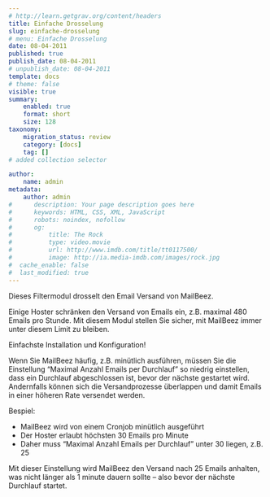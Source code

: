 ```yaml
---
# http://learn.getgrav.org/content/headers
title: Einfache Drosselung
slug: einfache-drosselung
# menu: Einfache Drosselung
date: 08-04-2011
published: true
publish_date: 08-04-2011
# unpublish_date: 08-04-2011
template: docs
# theme: false
visible: true
summary:
    enabled: true
    format: short
    size: 128
taxonomy:
    migration_status: review
    category: [docs]
    tag: []
# added collection selector

author:
    name: admin
metadata:
    author: admin
#      description: Your page description goes here
#      keywords: HTML, CSS, XML, JavaScript
#      robots: noindex, nofollow
#      og:
#          title: The Rock
#          type: video.movie
#          url: http://www.imdb.com/title/tt0117500/
#          image: http://ia.media-imdb.com/images/rock.jpg
#  cache_enable: false
#  last_modified: true
---
```


Dieses Filtermodul drosselt den Email Versand von MailBeez.

Einige Hoster schränken den Versand von Emails ein, z.B. maximal 480 Emails pro Stunde. Mit diesem Modul stellen Sie sicher, mit MailBeez immer unter diesem Limit zu bleiben.

Einfachste Installation und Konfiguration!

Wenn Sie MailBeez häufig, z.B. minütlich ausführen, müssen Sie die Einstellung “Maximal Anzahl Emails per Durchlauf” so niedrig einstellen, dass ein Durchlauf abgeschlossen ist, bevor der nächste gestartet wird. Andernfalls können sich die Versandprozesse überlappen und damit Emails in einer höheren Rate versendet werden.

Bespiel:

- MailBeez wird von einem Cronjob minütlich ausgeführt
- Der Hoster erlaubt höchsten 30 Emails pro Minute
- Daher muss “Maximal Anzahl Emails per Durchlauf” unter 30 liegen, z.B. 25

Mit dieser Einstellung wird MailBeez den Versand nach 25 Emails anhalten, was nicht länger als 1 minute dauern sollte – also bevor der nächste Durchlauf startet.

 
